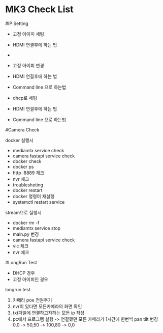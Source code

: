 # MK3 Check List



#IP Setting

  - 고정 아이피 세팅
  - HDMI 연결후에 하는 법
  - ``` Command line 으로 하는법 

  - 고정 아이피 변경
  - HDMI 연결후에 하는 법
  - Command line 으로 하는법

  - dhcp로 세팅
  - HDMI 연결후에 하는 법
  - Command line 으로 하는법

#Camera Check

  docker 실행시
  - mediamtx service check
  - camera fastapi service check
  - docker check
  - docker ps
  - http :8889 체크
  - nvr 체크
  - troubleshoting
  - docker restart
  - docker 명령어 재실행
  - systemctl restart service
    
  stream으로 실행시
  - docker rm -f 
  - mediamtx service stop
  - main.py 변경
  - camera fastapi service check
  - vlc 체크
  - nvr 체크

#LongRun Test

   - DHCP 경우
   - 고정 아이피인 경우

longrun test 
1. 카메라 poe 전원주기
2. nvr이 있다면 모든카메라의 화면 확인
3. txt파일에 연결하고자하는 모든 ip 작성
4. pc에서 프로그램 실행 -> 연결했던 모든 카메라가 1시간에 한번씩  pan tilt 변경 0,0 -> 50,50 -> 100,80 -> 0,0
   
